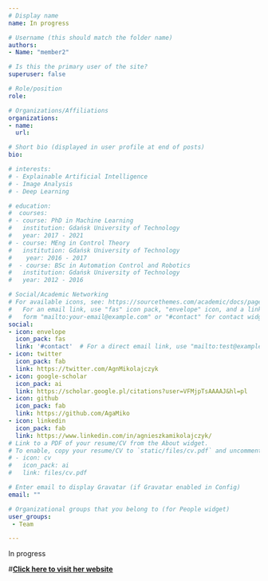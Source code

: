 ```yaml
---
# Display name
name: In progress

# Username (this should match the folder name)
authors:
- Name: "member2"

# Is this the primary user of the site?
superuser: false

# Role/position
role: 

# Organizations/Affiliations
organizations:
- name: 
  url: 

# Short bio (displayed in user profile at end of posts)
bio: 

# interests:
# - Explainable Artificial Intelligence
# - Image Analysis
# - Deep Learning

# education:
#  courses:
# - course: PhD in Machine Learning
#   institution: Gdańsk University of Technology
#   year: 2017 - 2021
# - course: MEng in Control Theory
#   institution: Gdańsk University of Technology
#    year: 2016 - 2017
#  - course: BSc in Automation Control and Robotics
#   institution: Gdańsk University of Technology
#   year: 2012 - 2016

# Social/Academic Networking
# For available icons, see: https://sourcethemes.com/academic/docs/page-builder/#icons
#   For an email link, use "fas" icon pack, "envelope" icon, and a link in the
#   form "mailto:your-email@example.com" or "#contact" for contact widget.
social:
- icon: envelope
  icon_pack: fas
  link: '#contact'  # For a direct email link, use "mailto:test@example.org".
- icon: twitter
  icon_pack: fab
  link: https://twitter.com/AgnMikolajczyk
- icon: google-scholar
  icon_pack: ai
  link: https://scholar.google.pl/citations?user=VFMjpTsAAAAJ&hl=pl
- icon: github
  icon_pack: fab
  link: https://github.com/AgaMiko
- icon: linkedin
  icon_pack: fab
  link: https://www.linkedin.com/in/agnieszkamikolajczyk/
# Link to a PDF of your resume/CV from the About widget.
# To enable, copy your resume/CV to `static/files/cv.pdf` and uncomment the lines below.
# - icon: cv
#   icon_pack: ai
#   link: files/cv.pdf

# Enter email to display Gravatar (if Gravatar enabled in Config)
email: ""

# Organizational groups that you belong to (for People widget)
user_groups:
 - Team

---
```


In progress

#[**Click here to visit her website**](https://amikolajczyk.netlify.app/)
